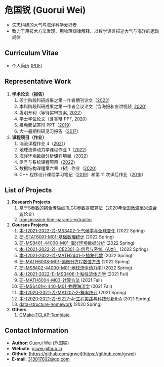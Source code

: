 # 危国锐 (Guorui Wei)

<!-- [Websites](https://grwei.github.io/) for me and my [projects](https://github.com/grwei). -->
- 矢志科研的大气与海洋科学爱好者
- 致力于用技术方法发现、用物理规律解释、以数学语言描述大气与海洋的运动规律

## Curriculum Vitae

- 个人简历 ([PDF](/个人简历.pdf))

## Representative Work

1. **学术论文（报告）**
   1. 硕士阶段科研成果之第一作者期刊论文（[2023](rep_wrk/grl_wei2023a_.pdf)）
   2. 本科阶段科研成果之第一作者会议论文（含海报和宣讲视频, [2020](https://grwei.github.io/ncmmw2020/)）
   3. 发明专利（等待实审提案, [2022](https://cpquery.cponline.cnipa.gov.cn/detail/index?zhuanlisqh=7cue7YYHyo0QxkbNupRYZA%253D%253D&anjianbh)）
   4. 学士学位论文（含答辩 PPT, [2020](https://grwei.github.io/transmission-line-params-extractor/)）
   5. 推免面试答辩 PPT（[2019](rep_wrk/pre_20190702.pdf)）
   6. 大一暑期科研见习报告（[2017](rep_wrk/rep_201709.pdf)）
2. **课程项目（作业）**
   1. 湍流课程作业 4（[2021](rep_wrk/MS3401_hw4.pdf)）
   2. 地球流体动力学课程作业 1（[2022](https://grwei.github.io/SJTU_2021-2022-2-MS8402/hw1_%E5%8D%B1%E5%9B%BD%E9%94%90_120034910021.pdf)）
   3. 海洋环境数据分析课程项目（[2022](https://grwei.github.io/SJTU_2021-2022-2_MS8401/project/%E8%AF%BE%E7%A8%8B%E9%A1%B9%E7%9B%AE_%E5%8D%B1%E5%9B%BD%E9%94%90_small.pdf)）
   4. 信号与系统课程项目（[2022](https://grwei.github.io/SJTU_2021-2022-2_ICE2301/project_%E5%8D%B1%E5%9B%BD%E9%94%90_516021910080.pdf)）
   5. 数据结构课程第六章（树）作业（[2020](https://grwei.github.io/data-structure-homework/DS_Ch6/doc/html/index.html)）
   6. C++ 程序设计课程学习笔记（[2019](rep_wrk/CS154_notes.pdf)）和第 11 次课后作业（[2019](rep_wrk/CS154_hw11.pdf)）

## List of Projects

1. **Research Projects**
   1. [基于S参数的耦合传输线RLGC参数提取算法](https://grwei.github.io/ncmmw2020/)（[2020年全国微波毫米波会议](http://www.em-conf.com/ncmmw2020/index.php)论文）
   2. [transmission-line-params-extractor](https://grwei.github.io/transmission-line-params-extractor/)
2. **Courses Projects**
   1. [本-(2021-2022-2)-MS3402-1-气候学与全球变化](https://grwei.github.io/SJTU_2021-2022-2_MS3402/) (2022 Spring)
   2. [研-STAT6001-M01-基础数理统计](https://grwei.github.io/SJTU_2021-2022-2_STAT6001/) (2022 Spring)
   3. [研-MS8401-44000-M01-海洋环境数据分析](https://grwei.github.io/SJTU_2021-2022-2_MS8401/) (2022 Spring)
   4. [本-(2021-2022-2)-ICE2301-3-信号与系统（A类）](https://grwei.github.io/SJTU_2021-2022-2_ICE2301/) (2022 Spring)
   5. [本-(2021-2022-2)-MATH2401-1-抽象代数](https://grwei.github.io/SJTU_2021-2022-2-MATH2401/) (2022 Spring)
   6. [研-MATH6008-M01-偏微分方程数值方法](https://grwei.github.io/SJTU_2021-2022-2-MATH6008/) (2022 Spring)
   7. [研-MS8402-44000-M01-地球流体动力学I](https://grwei.github.io/SJTU_2021-2022-2-MS8402/) (2022 Spring)
   8. [本-(2021-2022-1)-MS3406-1-粘性流体力学](https://grwei.github.io/SJTU_2021-2022-1-MS3406/) (2021 Fall)
   9. [研-MATH6004-M03-计算方法](https://grwei.github.io/SJTU_2021-2022-1-MATH6004/) (2021 Fall)
   10. [研-MS6401H-440-M01-物理海洋学](https://grwei.github.io/SJTU_2021-2022-1-MS6401H/) (2021 Fall)
   11. [本-(2020-2021-2)-MA1207-2-概率统计](https://grwei.github.io/SJTU_2020-2021-2-MA1207/) (2021 Spring)
   12. [本-(2020-2021-2)-EI227-4-工程实践与科技创新II-A](https://grwei.github.io/SJTU_2020-2021-2-EI227/) (2021 Spring)
   13. [data-structure-homework](https://grwei.github.io/data-structure-homework/) (2020 Spring)
3. **Others**
   1. [CMake-TCLAP-Template](https://grwei.github.io/CMake-TCLAP-Template/)

## Contact Information

- **Author**: Guorui Wei (危国锐)
- **Website**: [grwei.github.io](https://grwei.github.io/)
- **Github**: [https://github.com/grwei](https://github.com/grwei)
- **E-mail**: [313017602@qq.com](mailto:313017602@qq.com)
